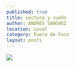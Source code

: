 ```yaml
---
published: true
title: Lectura y sueño
author: ANDRÉS SÁNCHEZ
location: Local
category: Fuera de Foco
layout: posts
---
```


![](http://i.imgur.com/INwBz2Dm.jpg)
